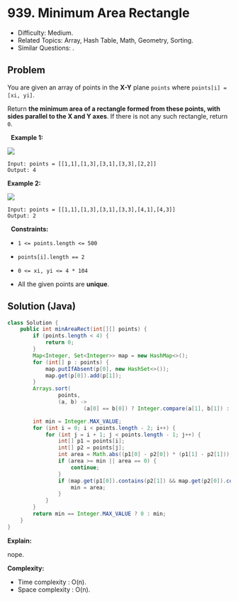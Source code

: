 # 939. Minimum Area Rectangle

- Difficulty: Medium.
- Related Topics: Array, Hash Table, Math, Geometry, Sorting.
- Similar Questions: .

## Problem

You are given an array of points in the **X-Y** plane ```points``` where ```points[i] = [xi, yi]```.

Return **the minimum area of a rectangle formed from these points, with sides parallel to the X and Y axes**. If there is not any such rectangle, return ```0```.

 
**Example 1:**

![](https://assets.leetcode.com/uploads/2021/08/03/rec1.JPG)

```
Input: points = [[1,1],[1,3],[3,1],[3,3],[2,2]]
Output: 4
```

**Example 2:**

![](https://assets.leetcode.com/uploads/2021/08/03/rec2.JPG)

```
Input: points = [[1,1],[1,3],[3,1],[3,3],[4,1],[4,3]]
Output: 2
```

 
**Constraints:**


	
- ```1 <= points.length <= 500```
	
- ```points[i].length == 2```
	
- ```0 <= xi, yi <= 4 * 104```
	
- All the given points are **unique**.



## Solution (Java)

```java
class Solution {
    public int minAreaRect(int[][] points) {
        if (points.length < 4) {
            return 0;
        }
        Map<Integer, Set<Integer>> map = new HashMap<>();
        for (int[] p : points) {
            map.putIfAbsent(p[0], new HashSet<>());
            map.get(p[0]).add(p[1]);
        }
        Arrays.sort(
                points,
                (a, b) ->
                        (a[0] == b[0]) ? Integer.compare(a[1], b[1]) : Integer.compare(a[0], b[0]));

        int min = Integer.MAX_VALUE;
        for (int i = 0; i < points.length - 2; i++) {
            for (int j = i + 1; j < points.length - 1; j++) {
                int[] p1 = points[i];
                int[] p2 = points[j];
                int area = Math.abs((p1[0] - p2[0]) * (p1[1] - p2[1]));
                if (area >= min || area == 0) {
                    continue;
                }
                if (map.get(p1[0]).contains(p2[1]) && map.get(p2[0]).contains(p1[1])) {
                    min = area;
                }
            }
        }
        return min == Integer.MAX_VALUE ? 0 : min;
    }
}
```

**Explain:**

nope.

**Complexity:**

* Time complexity : O(n).
* Space complexity : O(n).
